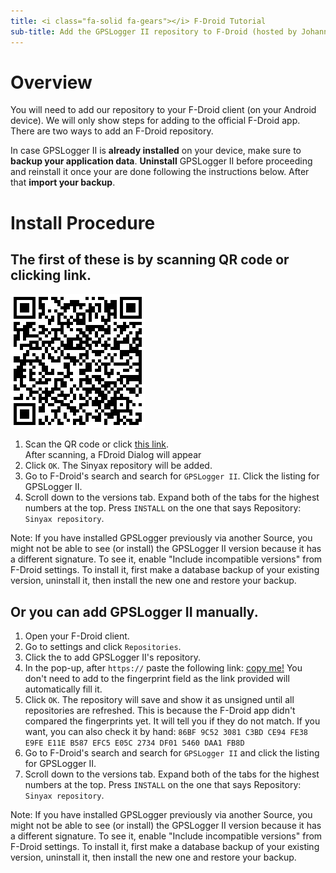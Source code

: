 ```yaml
---
title: <i class="fa-solid fa-gears"></i> F-Droid Tutorial
sub-title: Add the GPSLogger II repository to F-Droid (hosted by Johann's https://fdroid.sinyax.net/)
---
```


# Overview

You will need to add our repository to your F-Droid client (on your Android device). We will only show steps for adding
to the official F-Droid app. There are two ways to add an F-Droid repository.

<i class="fa-solid fa-warning fa-fw"></i> In case GPSLogger II is **already installed** on your device, make sure to **backup your application data**.
**Uninstall** GPSLogger II before proceeding and reinstall it once your are done following the instructions below. After that **import your backup**.

# Install Procedure

## The first of these is by scanning QR code or clicking link.

![fdroid-repro](/assets/img/gpsl/fdroid.png)
1. Scan the QR code or click [this link](https://fdroid.sinyax.net/fdroid/repo/?fingerprint=86BF9C523081C3BDCE94FE38E9FEE11EB587EFC5E05C2734DF015460DAA1FB8D).
   <br/>After scanning, a FDroid Dialog will appear 
3. Click `OK`. The Sinyax repository will be added.
4. Go to F-Droid's search and search for `GPSLogger II`. Click the listing for GPSLogger II.
5. Scroll down to the versions tab. Expand both of the tabs for the highest numbers at the top. Press `INSTALL` on the
   one that says Repository: `Sinyax repository`.

Note: If you have installed GPSLogger previously via another Source, you might not be able to see (or install) the
GPSLogger II version because it has a different signature. To see it, enable "Include incompatible versions" from
F-Droid settings. To install it, first make a database backup of your existing version, uninstall it, then install the
new one and restore your backup.

## Or you can add GPSLogger II manually.

1. Open your F-Droid client.
2. Go to <i class="fa-solid fa-gear"></i> settings and click `Repositories`.
3. Click the <i class="fa-solid fa-plus"></i> to add GPSLogger II's repository.
4. In the pop-up, after `https://` paste the following
   link: [copy me!](https://fdroid.sinyax.net/fdroid/repo/?fingerprint=86BF9C523081C3BDCE94FE38E9FEE11EB587EFC5E05C2734DF015460DAA1FB8D)
   You don't need to add to the fingerprint field as the link provided will automatically fill it.
5. Click `OK`. The repository will save and show it as unsigned until all repositories are refreshed. This is because
   the F-Droid app didn't compared the fingerprints yet. It will tell you if they do not match. If you want, you can
   also check it by hand:
   `86BF 9C52 3081 C3BD CE94 FE38 E9FE E11E B587 EFC5 E05C 2734 DF01 5460 DAA1 FB8D`
7. Go to F-Droid's search and search for `GPSLogger II` and click the listing for GPSLogger II.
8. Scroll down to the versions tab. Expand both of the tabs for the highest numbers at the top. Press `INSTALL` on the
   one that says Repository: `Sinyax repository`.

Note: If you have installed GPSLogger previously via another Source, you might not be able to see (or install) the
GPSLogger II version because it has a different signature. To see it, enable "Include incompatible versions" from
F-Droid settings. To install it, first make a database backup of your existing version, uninstall it, then install the
new one and restore your backup.